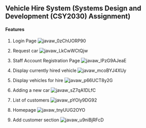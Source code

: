 ## Vehicle Hire System (Systems Design and Development (CSY2030) Assignment)

#### Features

1. Login Page
  ![javaw_0zChUORP90](https://user-images.githubusercontent.com/20018470/162602870-3c42dc51-863e-408b-85f6-ffaf7150601d.png)
  
2. Request car
  ![javaw_LkCwWCtQjw](https://user-images.githubusercontent.com/20018470/162602891-fa04285b-cfd6-40e6-b4fa-5de460203ff7.png)

3. Staff Account Registration Page
  ![javaw_lPzG9AJeaE](https://user-images.githubusercontent.com/20018470/162602893-ec25c8c7-9e46-4e39-8823-e276c0800740.png)
  
4. Display currently hired vehicle 
  ![javaw_mcoBYJ4XUy](https://user-images.githubusercontent.com/20018470/162602894-704956ee-92e6-4f60-9e71-4de64853b789.png)

5. Display vehicles for hire
  ![javaw_p66UCT8y2G](https://user-images.githubusercontent.com/20018470/162602895-45b054ec-e380-400d-948c-5eb873ff4ed7.png)

6. Adding a new car
  ![javaw_sZ7qA1DLfC](https://user-images.githubusercontent.com/20018470/162602900-4a8afd96-cadc-4032-907a-2392d37efd72.png)

7. List of customers
  ![javaw_pYOly9DG92](https://user-images.githubusercontent.com/20018470/162602897-3a0320d6-2d27-4920-8f08-cf17cd5db4ee.png)

8. Homepage
  ![javaw_tnyUUG2OYO](https://user-images.githubusercontent.com/20018470/162602901-93f866e6-fd31-4ecc-bc68-a1b5bcc2af85.png)

9. Add customer section
  ![javaw_u9niBjRFcD](https://user-images.githubusercontent.com/20018470/162602902-1871bf51-a6f4-4064-82ad-18263333d017.png)
